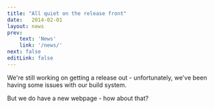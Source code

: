 ```yaml
---
title: "All quiet on the release front"
date:   2014-02-01
layout: news
prev:
    text: 'News'
    link: '/news/'
next: false
editLink: false
---
```


We're still working on getting a release out - unfortunately, we've been having some issues with our build system.

But we do have a new webpage - how about that?
